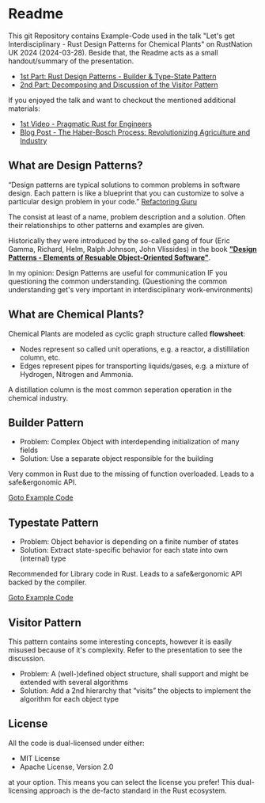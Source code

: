 # Readme

This git Repository contains Example-Code used in the talk "Let's get Interdisciplinary - Rust Design Patterns for Chemical Plants" on RustNation UK 2024 (2024-03-28). Beside that, the Readme acts as a small handout/summary of the presentation. 

- [1st Part: Rust Design Patterns - Builder & Type-State Pattern](https://youtu.be/R6QpajjgNrQ?t=4)
- [2nd Part: Decomposing and Discussion of the Visitor Pattern](https://youtu.be/R6QpajjgNrQ?t=1792)

If you enjoyed the talk and want to checkout the mentioned additional materials:

- [1st Video - Pragmatic Rust for Engineers](https://youtu.be/K2t2Krsvm9s)
- [Blog Post - The Haber-Bosch Process: Revolutionizing Agriculture and Industry](https://janus.rs/en/2023/12/the-haber-bosch-process-revolutionizing-agriculture-and-industry/)

## What are Design Patterns?

“Design patterns are typical solutions to common problems in software design. Each pattern is like a blueprint that you can customize to solve a particular design problem in your code.” [Refactoring Guru](https://refactoring.guru/design-patterns)

The consist at least of a name, problem description and a solution. Often their relationships to other patterns and examples are given.

Historically they were introduced by the so-called gang of four (Eric Gamma, Richard, Helm, Ralph Johnson, John Vlissides) in the book [**"Design Patterns - Elements of Resuable Object-Oriented Software"**](https://amzn.to/43z5SWq).

In my opinion: Design Patterns are useful for communication IF you questioning the common understanding. (Questioning the common understanding get's very important in interdisciplinary work-environments)

## What are Chemical Plants?

Chemical Plants are modeled as cyclic graph structure called **flowsheet**:

- Nodes represent so called unit operations, e.g. a reactor, a distillilation column, etc.
- Edges represent pipes for transporting liquids/gases, e.g. a mixture of Hydrogen, Nitrogen and Ammonia.

A distillation column is the most common seperation operation in the chemical industry.

## Builder Pattern

- Problem: Complex Object with interdepending initialization of many fields
- Solution: Use a separate object responsible for the building

Very common in Rust due to the missing of function overloaded. Leads to a safe&ergonomic API.

[Goto Example Code](./src/01_builder_column.rs)

## Typestate Pattern

- Problem: Object behavior is depending on a finite number of states
- Solution: Extract state-specific behavior for each state into own (internal) type

Recommended for Library code in Rust. Leads to a safe&ergonomic API backed by the compiler.

[Goto Example Code](./src/02_typestate_column.rs)

## Visitor Pattern

This pattern contains some interesting concepts, however it is easily misused because of it's complexity. Refer to the presentation to see the discussion.

- Problem: A (well-)defined object structure, shall support and might be extended with several algorithms
- Solution: Add a 2nd hierarchy that “visits” the objects to implement the algorithm for each object type

## License

All the code is dual-licensed under either:

- MIT License
- Apache License, Version 2.0

at your option. This means you can select the license you prefer! This dual-licensing approach is the de-facto standard in the Rust ecosystem.